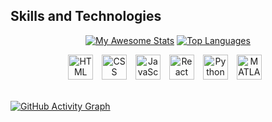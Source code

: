 ## Skills and Technologies 
<div align="center">

  
  [![My Awesome Stats](https://awesome-github-stats.azurewebsites.net/user-stats/GabrielTeixei?cardType=level-alternate&theme=tokyonight&preferLogin=false&Ring=DD2727)](https://git.io/awesome-stats-card)
  [![Top Languages](https://github-readme-stats.vercel.app/api/top-langs/?username=GabrielTeixei&layout=compact&theme=tokyonight)](https://github.com/GabrielTeixei)

</div>

<div align="center">
  <img src="https://cdn.jsdelivr.net/gh/devicons/devicon/icons/html5/html5-original.svg" alt="HTML" width="40" height="40" style="margin-right: 10px;">
  <img src="https://cdn.jsdelivr.net/gh/devicons/devicon/icons/css3/css3-original.svg" alt="CSS" width="40" height="40" style="margin-right: 10px;">
  <img src="https://cdn.jsdelivr.net/gh/devicons/devicon/icons/javascript/javascript-original.svg" alt="JavaScript" width="40" height="40" style="margin-right: 10px;">
  <img src="https://cdn.jsdelivr.net/gh/devicons/devicon/icons/react/react-original.svg" alt="React" width="40" height="40" style="margin-right: 10px;">
  <img src="https://cdn.jsdelivr.net/gh/devicons/devicon/icons/python/python-original.svg" alt="Python" width="40" height="40" style="margin-right: 10px;">
  <img src="https://cdn.jsdelivr.net/gh/devicons/devicon/icons/matlab/matlab-original.svg" alt="MATLAB" width="40" height="40" style="margin-right: 10px;">
</div>
<br>

[![GitHub Activity Graph](https://github-readme-activity-graph.vercel.app/graph?username=GabrielTeixei&bg_color=0d1117&color=ffffff&line=d3d7cf&point=cc0000&area=true&hide_border=true)](https://github.com/ashutosh00710/github-readme-activity-graph)
<br>

